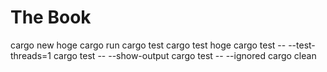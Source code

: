 # The Book
cargo new hoge
cargo run
cargo test
cargo test hoge
cargo test -- --test-threads=1
cargo test -- --show-output
cargo test -- --ignored
cargo clean
